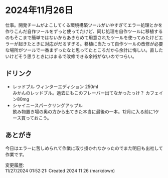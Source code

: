 # 2024年11月26日

仕事。開発チームがよこしてくる環境構築ツールがいやすぎてエラー処理とかを作りこんだ自作ツールをずっと使ってたけど、同じ処理を自作ツールに移植するのもそこまで簡単ではないからあきらめて用意されたツールを使ってみたけどエラーが起きたときに対応がだるすぎる。移植に当たって自作ツールの改修が必要な場所がツールで一番まずったなと思ってたところだから余計に悔しい。直したいけどそう思うときにはまるで改修できる余裕がないのでつらい。

## ドリンク

- レッドブル ウィンターエディション 250ml  
みかんのレッドブル。過去にもこのフレーバー出てなかったっけ？
カフェイン80mg
- シャイニースパークリングアップル  
飲み物置き場の奥の方から出てきた本当に最後の一本。12月に入る前に1ケース買っておこう。

## あとがき

今日はエラーに苦しめられて作業に取り掛かれなかったのでまた明日も出社して作業です。

変更履歴:  
11/27/2024 01:52:21: Created 2024 11 26 (markdown)  
